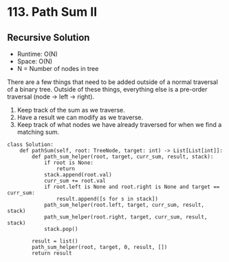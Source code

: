 # 113. Path Sum II

## Recursive Solution
- Runtime: O(N)
- Space: O(N)
- N = Number of nodes in tree

There are a few things that need to be added outside of a normal traversal of a binary tree.
Outside of these things, everything else is a pre-order traversal (node -> left -> right).

1. Keep track of the sum as we traverse.
2. Have a result we can modify as we traverse.
3. Keep track of what nodes we have already traversed for when we find a matching sum.

```
class Solution:
    def pathSum(self, root: TreeNode, target: int) -> List[List[int]]:
        def path_sum_helper(root, target, curr_sum, result, stack):
            if root is None:
                return
            stack.append(root.val)
            curr_sum += root.val
            if root.left is None and root.right is None and target == curr_sum:
                result.append([s for s in stack])
            path_sum_helper(root.left, target, curr_sum, result, stack)
            path_sum_helper(root.right, target, curr_sum, result, stack)
            stack.pop()
            
        result = list()
        path_sum_helper(root, target, 0, result, [])
        return result
```
